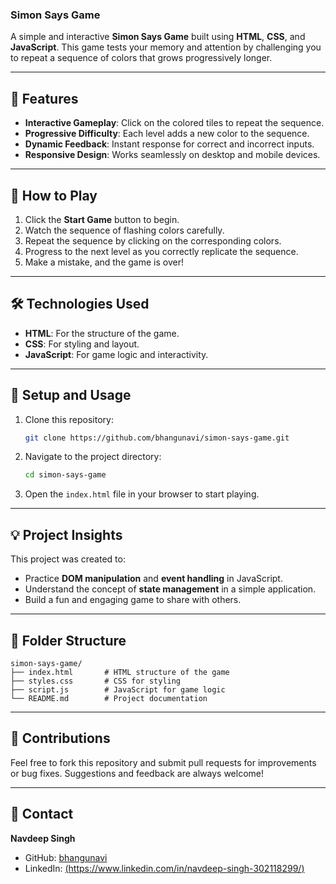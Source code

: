 ### Simon Says Game

A simple and interactive **Simon Says Game** built using **HTML**, **CSS**, and **JavaScript**. This game tests your memory and attention by challenging you to repeat a sequence of colors that grows progressively longer.

---

## 🎯 Features
- **Interactive Gameplay**: Click on the colored tiles to repeat the sequence.
- **Progressive Difficulty**: Each level adds a new color to the sequence.
- **Dynamic Feedback**: Instant response for correct and incorrect inputs.
- **Responsive Design**: Works seamlessly on desktop and mobile devices.

---

## 🚀 How to Play
1. Click the **Start Game** button to begin.
2. Watch the sequence of flashing colors carefully.
3. Repeat the sequence by clicking on the corresponding colors.
4. Progress to the next level as you correctly replicate the sequence.
5. Make a mistake, and the game is over!

---

## 🛠️ Technologies Used
- **HTML**: For the structure of the game.
- **CSS**: For styling and layout.
- **JavaScript**: For game logic and interactivity.

---

## 📝 Setup and Usage
1. Clone this repository:
   ```bash
   git clone https://github.com/bhangunavi/simon-says-game.git
   ```
2. Navigate to the project directory:
   ```bash
   cd simon-says-game
   ```
3. Open the `index.html` file in your browser to start playing.

---

## 💡 Project Insights
This project was created to:
- Practice **DOM manipulation** and **event handling** in JavaScript.
- Understand the concept of **state management** in a simple application.
- Build a fun and engaging game to share with others.

---

## 📂 Folder Structure
```
simon-says-game/
├── index.html       # HTML structure of the game
├── styles.css       # CSS for styling
├── script.js        # JavaScript for game logic
└── README.md        # Project documentation
```

---

## 🙌 Contributions
Feel free to fork this repository and submit pull requests for improvements or bug fixes. Suggestions and feedback are always welcome!

---

## 📧 Contact
**Navdeep Singh**  
- GitHub: [bhangunavi](https://github.com/bhangunavi)
- LinkedIn: [(https://www.linkedin.com/in/navdeep-singh-302118299/)](#)
